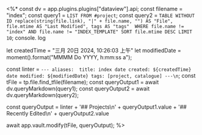 <%*
const dv = app.plugins.plugins["dataview"].api;
const filename = "index";
const query1 = `LIST FROM #project`;
const query2 = `TABLE WITHOUT ID replace(string(file.link), "|" + file.name, "") AS "File", file.mtime AS "Last Modified", tags AS "tags" 
WHERE file.name != "index" AND file.name != "INDEX_TEMPLATE"
SORT file.mtime DESC LIMIT 10`;
console. log

let createdTime = "三月 20日 2024, 10:26:03 上午"
let modifiedDate = moment().format("MMMM Do YYYY, h:mm:ss a");

const linter = `---
aliases: 
title: index
date created: ${createdTime}
date modified: ${modifiedDate}
tags: [project, catalogue]
---\n`;
const tFile = tp.file.find_tfile(filename);
const queryOutput1 = await dv.queryMarkdown(query1);
const queryOutput2 = await dv.queryMarkdown(query2);

const queryOutput = linter + '## Projects\n' + queryOutput1.value + '## Recently Edited\n' + queryOutput2.value

await app.vault.modify(tFile, queryOutput);
%>